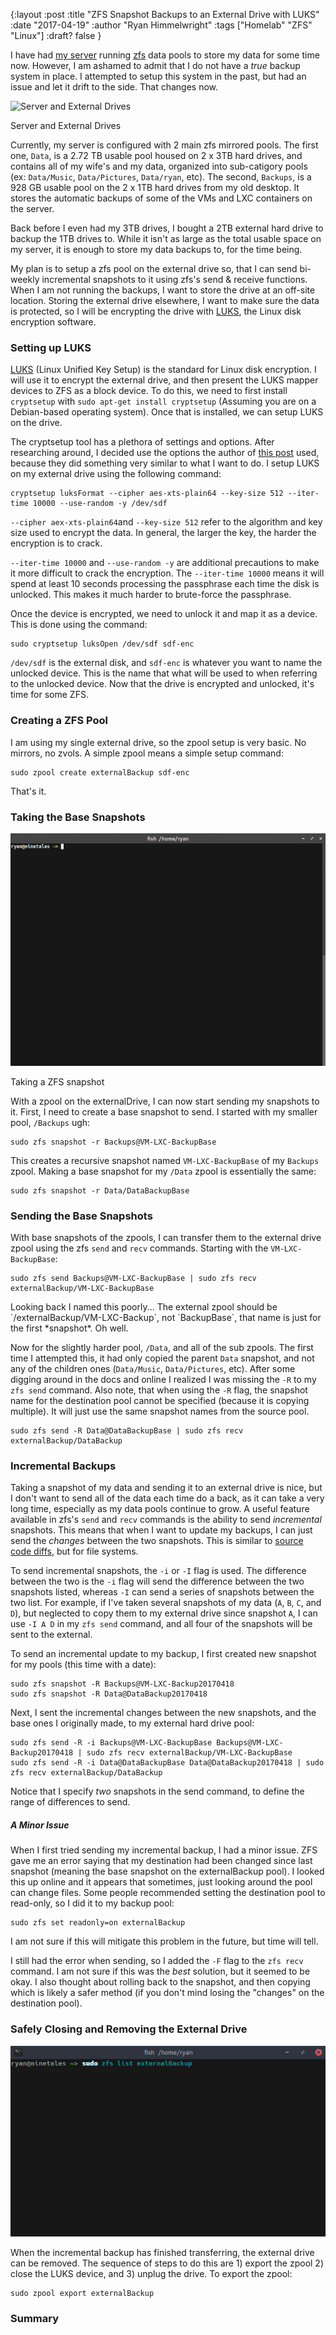 {:layout :post
:title  "ZFS Snapshot Backups to an External Drive with LUKS"
:date "2017-04-19"
:author "Ryan Himmelwright"
:tags ["Homelab" "ZFS" "Linux"]
:draft? false
}

I have had [my server](../../pages/homelab/) running [zfs](https://en.wikipedia.org/wiki/ZFS) data pools to store my data for some time now. However, I am ashamed to admit that I do not have a *true* backup system in place. I attempted to setup this system in the past, but had an issue and let it drift to the side. That changes now.

<!-- more -->

![Server and External Drives](../../img/posts/ZFS-Backups-To-LUKS-External/drives.png")
<div id="caption">Server and External Drives</div>


Currently, my server is configured with 2 main zfs mirrored pools.  The first one, `Data`, is a 2.72 TB usable pool housed on 2 x 3TB hard drives,  and contains all of my wife's and my data, organized into sub-catigory pools (ex: `Data/Music`, `Data/Pictures`, `Data/ryan`, etc). The second, `Backups`, is a 928 GB usable pool on the 2 x 1TB hard drives from my old desktop. It stores the automatic backups of some of the VMs and LXC containers on the server.

Back before I even had my 3TB drives, I bought a 2TB external hard drive to backup the 1TB drives to. While it isn't as large as the total usable space on my server, it is enough to store my data backups to, for the time being.

My plan is to setup a zfs pool on the external drive so, that I can send bi-weekly incremental snapshots to it using zfs's send & receive functions. When I am not running the backups, I want to store the drive at an off-site location. Storing the external drive elsewhere, I want to make sure the data is protected, so I will be encrypting the drive with [LUKS](https://en.wikipedia.org/wiki/Linux_Unified_Key_Setup), the Linux disk encryption software.

### Setting up LUKS

[LUKS](https://gitlab.com/cryptsetup/cryptsetup/blob/master/README.md) (Linux Unified Key Setup) is the standard for Linux disk encryption. I will use it to encrypt the external drive, and then present the LUKS mapper devices to ZFS as a block device. To do this, we need to first install `cryptsetup` with `sudo apt-get install cryptsetup` (Assuming you are on a Debian-based operating system). Once that is installed, we can setup LUKS on the drive.

The cryptsetup tool has a plethora of settings and options. After researching around, I decided use the options the author of [this post](http://www.makethenmakeinstall.com/2014/10/zfs-on-linux-with-luks-encrypted-disks/) used, because they did something very similar to what I want to do. I setup LUKS on my external drive using the following command:


```
cryptsetup luksFormat --cipher aes-xts-plain64 --key-size 512 --iter-time 10000 --use-random -y /dev/sdf
```
`--cipher aex-xts-plain64`and `--key-size 512` refer to the algorithm and key size used to encrypt the data. In general, the larger the key, the harder the encryption is to crack.

`--iter-time 10000` and `--use-random -y` are additional precautions to make it more difficult to crack the encryption. The `--iter-time 10000` means it will spend at least 10 seconds processing the passphrase each time the disk is unlocked. This makes it much harder to brute-force the passphrase. 

Once the device is encrypted, we need to unlock it and map it as a device. This is done using the command:

```
sudo cryptsetup luksOpen /dev/sdf sdf-enc
```

`/dev/sdf` is the external disk, and `sdf-enc` is whatever you want to name the unlocked device. This is the name that what will be used to when referring to the unlocked device. Now that the drive is encrypted and unlocked, it's time for some ZFS.

### Creating a ZFS Pool
I am using my single external drive, so the zpool setup is very basic. No mirrors, no zvols. A simple zpool means a simple setup command:

```
sudo zpool create externalBackup sdf-enc
```

That's it. 


### Taking the Base Snapshots

![Taking a ZFS snapshot](../../img/posts/ZFS-Backups-To-LUKS-External/snapshot.gif)
<div id="caption">Taking a ZFS snapshot</div>

With a zpool on the externalDrive, I can now start sending my snapshots to it. First, I need to create a base snapshot to send. I started with my smaller pool, `/Backups` ugh:

```
sudo zfs snapshot -r Backups@VM-LXC-BackupBase
```

This creates a recursive snapshot named `VM-LXC-BackupBase` of my `Backups` zpool. Making a base snapshot for my `/Data` zpool is essentially the same:

```
sudo zfs snapshot -r Data/DataBackupBase
```

### Sending the Base Snapshots

With base snapshots of the zpools, I can transfer them to the external drive zpool using the zfs `send` and `recv` commands. Starting with the `VM-LXC-BackupBase`:

```
sudo zfs send Backups@VM-LXC-BackupBase | sudo zfs recv externalBackup/VM-LXC-BackupBase
```
<div id="caption">Looking back I named this poorly... The external zpool should be `/externalBackup/VM-LXC-Backup`, not `BackupBase`, that name is just for the first *snapshot*. Oh well.</div>

Now for the slightly harder pool, `/Data`, and all of the sub zpools. The first time I attempted this, it had only copied the parent `Data` snapshot, and not any of the children ones (`Data/Music`, `Data/Pictures`, etc). After some digging around in the docs and online I realized I was missing the `-R` to my `zfs send` command.  Also note, that when using the `-R` flag, the snapshot name for the destination pool cannot be specified (because it is copying multiple). It will just use the same snapshot names from the source pool.

```
sudo zfs send -R Data@DataBackupBase | sudo zfs recv externalBackup/DataBackup
```

### Incremental Backups

Taking a snapshot of my data and sending it to an external drive is nice, but I don't want to send all of the data each time do a back, as it can take a very long time, especially as my data pools continue to grow. A useful feature available in zfs's `send` and `recv` commands is the ability to send *incremental* snapshots. This means that when I want to update my backups, I can just send the *changes* between the two snapshots. This is similar to [source code diffs](https://en.wikipedia.org/wiki/Diff_utility), but for file systems.

To send incremental snapshots, the `-i` or `-I` flag is used. The difference between the two is the `-i` flag will send the difference between the two snapshots listed, whereas `-I` can send a series of snapshots between the two list. For example, if I've taken several snapshots of my data (`A`, `B`, `C`, and `D`), but neglected to copy them to my external drive since snapshot `A`, I can use `-I A D` in my `zfs send` command, and all four of the snapshots will be sent to the external.

To send an incremental update to my backup, I first created new snapshot for my pools (this time with a date):

```
sudo zfs snapshot -R Backups@VM-LXC-Backup20170418
sudo zfs snapshot -R Data@DataBackup20170418
```

Next, I sent the incremental changes between the new snapshots, and the base ones I originally made, to my external hard drive pool:

```
sudo zfs send -R -i Backups@VM-LXC-BackupBase Backups@VM-LXC-Backup20170418 | sudo zfs recv externalBackup/VM-LXC-BackupBase
sudo zfs send -R -i Data@DataBackupBase Data@DataBackup20170418 | sudo zfs recv externalBackup/DataBackup
```


Notice that I specify *two* snapshots in the send command, to define the range of differences to send. 

##### A Minor Issue
When I first tried sending my incremental backup, I had a minor issue. ZFS gave me an error saying that my destination had been changed since last snapshot (meaning the base snapshot on the externalBackup pool). I looked this up online and it appears that sometimes, just looking around the pool can change files. Some people recommended setting the destination pool to read-only, so I did it to my backup pool:

```
sudo zfs set readonly=on externalBackup
```

I am not sure if this will mitigate this problem in the future, but time will tell.

I still had the error when sending, so I added the `-F` flag to the `zfs recv` command. I am not sure if this was the *best* solution, but it seemed to be okay. I also thought about rolling back to the snapshot, and then copying which is likely a safer method (if you don't mind losing the "changes" on the destination pool).

### Safely Closing and Removing the External Drive

![Exporting the zpool](../../img/posts/ZFS-Backups-To-LUKS-External/export-zpool.gif)

When the incremental backup has finished transferring, the external drive can be removed. The sequence of steps to do this are 1) export the zpool 2) close the LUKS device, and 3) unplug the drive. To export the zpool:


```
sudo zpool export externalBackup
```

### Summary
